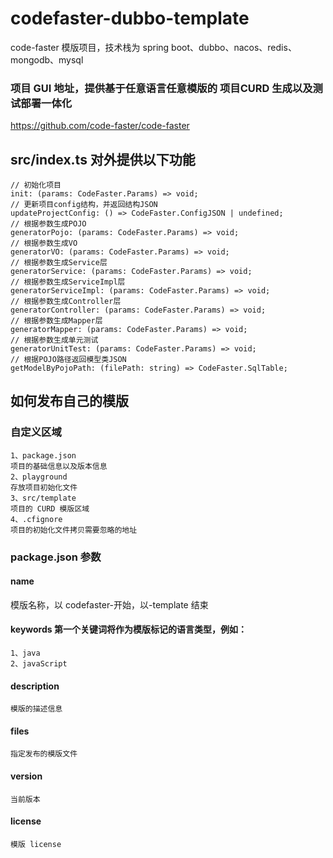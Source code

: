 # codefaster-dubbo-template

code-faster 模版项目，技术栈为 spring boot、dubbo、nacos、redis、mongodb、mysql

### 项目 GUI 地址，提供基于任意语言任意模版的 项目CURD 生成以及测试部署一体化

https://github.com/code-faster/code-faster

## src/index.ts 对外提供以下功能

```
// 初始化项目
init: (params: CodeFaster.Params) => void;
// 更新项目config结构，并返回结构JSON
updateProjectConfig: () => CodeFaster.ConfigJSON | undefined;
// 根据参数生成POJO
generatorPojo: (params: CodeFaster.Params) => void;
// 根据参数生成VO
generatorVO: (params: CodeFaster.Params) => void;
// 根据参数生成Service层
generatorService: (params: CodeFaster.Params) => void;
// 根据参数生成ServiceImpl层
generatorServiceImpl: (params: CodeFaster.Params) => void;
// 根据参数生成Controller层
generatorController: (params: CodeFaster.Params) => void;
// 根据参数生成Mapper层
generatorMapper: (params: CodeFaster.Params) => void;
// 根据参数生成单元测试
generatorUnitTest: (params: CodeFaster.Params) => void;
// 根据POJO路径返回模型类JSON
getModelByPojoPath: (filePath: string) => CodeFaster.SqlTable;
```

## 如何发布自己的模版

### 自定义区域

```
1、package.json
项目的基础信息以及版本信息
2、playground
存放项目初始化文件
3、src/template
项目的 CURD 模版区域
4、.cfignore
项目的初始化文件拷贝需要忽略的地址
```

### package.json 参数

#### name

模版名称，以 codefaster-开始，以-template 结束

#### keywords 第一个关键词将作为模版标记的语言类型，例如：

```
1、java
2、javaScript
```

#### description

```
模版的描述信息
```

#### files

```
指定发布的模版文件
```

#### version

```
当前版本
```

#### license

```
模版 license
```
